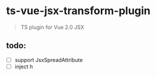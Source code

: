 # ts-vue-jsx-transform-plugin

> TS plugin for Vue 2.0 JSX

## todo:
- [ ] support JsxSpreadAttribute
- [ ] inject h